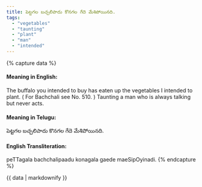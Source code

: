 ```yaml
---
title: పెట్టగల బచ్చలిపాదు కొనగల గేదె మేశిపోయినది.
tags:
  - "vegetables"
  - "taunting"
  - "plant"
  - "man"
  - "intended"
---
```


{% capture data %}
#### Meaning in English:
The buffalo you intended to buy has eaten up the vegetables I intended to plant.
( For Bachchali see No. 510. )
Taunting a man who is always talking but never acts.

#### Meaning in Telugu:
పెట్టగల బచ్చలిపాదు కొనగల గేదె మేశిపోయినది.

#### English Transliteration:
peTTagala bachchalipaadu konagala gaede maeSipOyinadi.
{% endcapture %}

{{ data | markdownify }}

